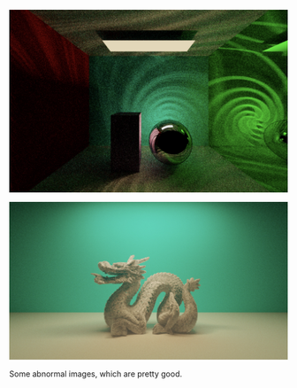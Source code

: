 <p align="center">
  <img src="./cornell-box-1.jpg" alt=''>
</p>
<p align="center">
  <img src="./bvh-1.jpg" alt=''>
</p>
Some abnormal images, which are pretty good.  
